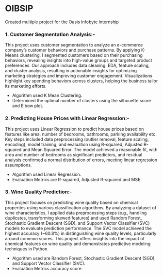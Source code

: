 # OIBSIP
Created multiple project for the Oasis Infobyte Internship
<h3>1. Customer Segmentation Analysis:-</h3>
This project uses customer segmentation to analyze an e-commerce company’s customer behaviors and purchase patterns. By applying K-Means clustering, I segmented customers based on their purchasing behaviors, revealing insights into high-value groups and targeted product preferences. Our approach includes data cleaning, EDA, feature scaling, and cluster analysis, resulting in actionable insights for optimizing marketing strategies and improving customer engagement. Visualizations highlight key spending behaviors across clusters, helping the business tailor its marketing efforts.

- Algorithm used K Mean Clustering.
- Determined the optimal number of clusters using the silhouette score and Elbow plot.

<h3>2. Predicting House Prices with Linear Regression:-</h3>
This project uses Linear Regression to predict house prices based on features like area, number of bedrooms, bathrooms, parking availability etc. Key steps included data preprocessing (outlier removal, feature scaling, encoding), model training, and evaluation using R-squared, Adjusted R-squared and Mean Squared Error. The model achieved a reasonable fit, with area and number of bedrooms as significant predictors, and residual analysis confirmed a normal distribution of errors, meeting linear regression assumptions.

- Algorithm used Linear Regression.
- Evaluation Metrics are R-squared, Adjusted R-squared and MSE.

<h3>3. Wine Quality Prediction:-</h3>
This project focuses on predicting wine quality based on chemical properties using various classification algorithms. By analyzing a dataset of wine characteristics, I applied data preprocessing steps (e.g., handling duplicates, transforming skewed features) and used Random Forest, Stochastic Gradient Descent (SGD), and Support Vector Classifier (SVC) models to evaluate prediction performance. The SVC model achieved the highest accuracy (~60.8%) in distinguishing wine quality levels, particularly around common scores. This project offers insights into the impact of chemical features on wine quality and demonstrates predictive modeling techniques in Python.

- Algorithm used are Random Forest, Stochastic Gradient Descent (SGD), and Support Vector Classifier (SVC).
- Evaluation Metrics accuracy score.
